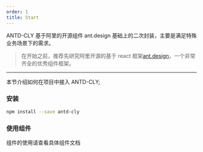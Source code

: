 ```yaml
---
order: 1
title: Start
---
```


ANTD-CLY 基于阿里的开源组件 ant.design 基础上的二次封装，主要是满足特殊业务场景下的需求。

> 在开始之前，推荐先研究阿里开源的基于 react 框架[ant.design](https://ant.design)，一个非常齐全的优秀组件框架。

---

本节介绍如何在项目中接入 ANTD-CLY;

### 安装

```bash
npm install --save antd-cly
```

### 使用组件

组件的使用请查看具体组件文档
